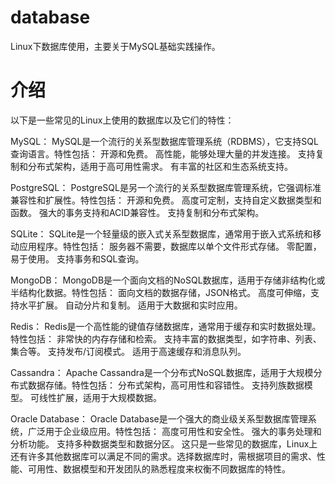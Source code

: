 # database
Linux下数据库使用，主要关于MySQL基础实践操作。  

# 介绍
以下是一些常见的Linux上使用的数据库以及它们的特性：

MySQL： MySQL是一个流行的关系型数据库管理系统（RDBMS），它支持SQL查询语言。特性包括：
开源和免费。
高性能，能够处理大量的并发连接。
支持复制和分布式架构，适用于高可用性需求。
有丰富的社区和生态系统支持。

PostgreSQL： PostgreSQL是另一个流行的关系型数据库管理系统，它强调标准兼容性和扩展性。特性包括：
开源和免费。
高度可定制，支持自定义数据类型和函数。
强大的事务支持和ACID兼容性。
支持复制和分布式架构。

SQLite： SQLite是一个轻量级的嵌入式关系型数据库，通常用于嵌入式系统和移动应用程序。特性包括：
服务器不需要，数据库以单个文件形式存储。
零配置，易于使用。
支持事务和SQL查询。

MongoDB： MongoDB是一个面向文档的NoSQL数据库，适用于存储非结构化或半结构化数据。特性包括：
面向文档的数据存储，JSON格式。
高度可伸缩，支持水平扩展。
自动分片和复制。
适用于大数据和实时应用。

Redis： Redis是一个高性能的键值存储数据库，通常用于缓存和实时数据处理。特性包括：
非常快的内存存储和检索。
支持丰富的数据类型，如字符串、列表、集合等。
支持发布/订阅模式。
适用于高速缓存和消息队列。

Cassandra： Apache Cassandra是一个分布式NoSQL数据库，适用于大规模分布式数据存储。特性包括：
分布式架构，高可用性和容错性。
支持列族数据模型。
可线性扩展，适用于大规模数据。

Oracle Database： Oracle Database是一个强大的商业级关系型数据库管理系统，广泛用于企业级应用。特性包括：
高度可用性和安全性。
强大的事务处理和分析功能。
支持多种数据类型和数据分区。
这只是一些常见的数据库，Linux上还有许多其他数据库可以满足不同的需求。选择数据库时，需根据项目的需求、性能、可用性、数据模型和开发团队的熟悉程度来权衡不同数据库的特性。  
